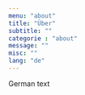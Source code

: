 ```yaml
---
menu: "about"
title: "Über"
subtitle: ""
categorie : "about"
message: ""
misc: ""
lang: "de"
---
```

German text